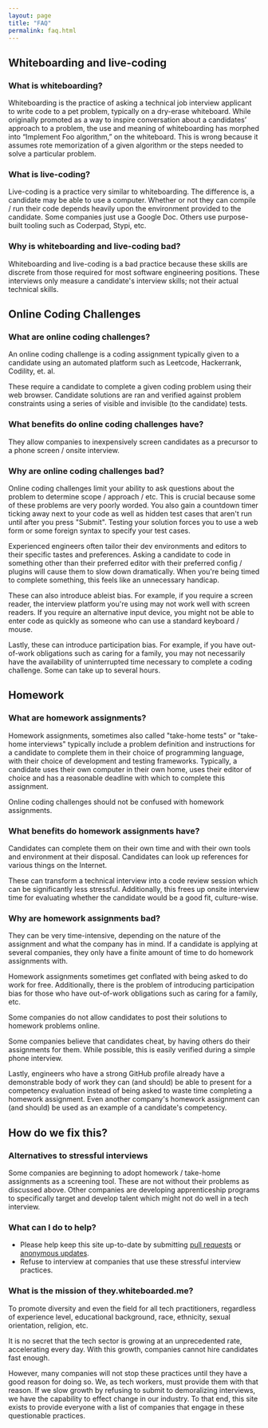 ```yaml
---
layout: page
title: "FAQ"
permalink: faq.html
---
```


## Whiteboarding and live-coding
### What is whiteboarding?
Whiteboarding is the practice of asking a technical job interview applicant to
write code to a pet problem, typically on a dry-erase whiteboard. While
originally promoted as a way to inspire conversation about a candidates’
approach to a problem, the use and meaning of whiteboarding has morphed into
“Implement Foo algorithm,” on the whiteboard. This is wrong because it assumes
rote memorization of a given algorithm or the steps needed to solve a particular
problem.

### What is live-coding?
Live-coding is a practice very similar to whiteboarding. The difference is,
a candidate may be able to use a computer. Whether or not they can compile / run
their code depends heavily upon the environment provided to the candidate. Some
companies just use a Google Doc. Others use purpose-built tooling such as
Coderpad, Stypi, etc.

### Why is whiteboarding and live-coding bad?
Whiteboarding and live-coding is a bad practice because these skills are
discrete from those required for most software engineering positions. These
interviews only measure a candidate's interview skills; not their actual
technical skills.


## Online Coding Challenges
### What are online coding challenges?
An online coding challenge is a coding assignment typically given to a candidate
using an automated platform such as Leetcode, Hackerrank, Codility, et. al.

These require a candidate to complete a given coding problem using their web
browser. Candidate solutions are ran and verified against problem constraints
using a series of visible and invisible (to the candidate) tests.

### What benefits do online coding challenges have?
They allow companies to inexpensively screen candidates as a precursor to
a phone screen / onsite interview.

### Why are online coding challenges bad?
Online coding challenges limit your ability to ask questions about the problem
to determine scope / approach / etc. This is crucial because some of these
problems are very poorly worded. You also gain a countdown timer ticking away
next to your code as well as hidden test cases that aren't run until after you
press "Submit". Testing your solution forces you to use a web form or some
foreign syntax to specify your test cases.

Experienced engineers often tailor their dev environments and editors to their
specific tastes and preferences. Asking a candidate to code in something other
than their preferred editor with their preferred config / plugins will cause
them to slow down dramatically. When you're being timed to complete something,
this feels like an unnecessary handicap.

These can also introduce ableist bias. For example, if you require a screen
reader, the interview platform you're using may not work well with screen
readers. If you require an alternative input device, you might not be able to
enter code as quickly as someone who can use a standard keyboard / mouse.

Lastly, these can introduce participation bias. For example, if you have
out-of-work obligations such as caring for a family, you may not necessarily
have the availability of uninterrupted time necessary to complete a coding
challenge. Some can take up to several hours.

## Homework
### What are homework assignments?
Homework assignments, sometimes also called "take-home tests" or "take-home
interviews" typically include a problem definition and instructions for
a candidate to complete them in their choice of programming language, with their
choice of development and testing frameworks. Typically, a candidate uses their
own computer in their own home, uses their editor of choice and has a reasonable
deadline with which to complete this assignment.

Online coding challenges should not be confused with homework assignments.

### What benefits do homework assignments have?
Candidates can complete them on their own time and with their own tools and
environment at their disposal. Candidates can look up references for various
things on the Internet.

These can transform a technical interview into a code review session which can
be significantly less stressful. Additionally, this frees up onsite interview
time for evaluating whether the candidate would be a good fit, culture-wise.

### Why are homework assignments bad?
They can be very time-intensive, depending on the nature of the assignment and
what the company has in mind. If a candidate is applying at several companies,
they only have a finite amount of time to do homework assignments with.

Homework assignments sometimes get conflated with being asked to do work for
free. Additionally, there is the problem of introducing participation bias for
those who have out-of-work obligations such as caring for a family, etc.

Some companies do not allow candidates to post their solutions to homework
problems online.

Some companies believe that candidates cheat, by having others do their
assignments for them. While possible, this is easily verified during a simple
phone interview.

Lastly, engineers who have a strong GitHub profile already have a demonstrable
body of work they can (and should) be able to present for a competency
evaluation instead of being asked to waste time completing a homework
assignment. Even another company's homework assignment can (and should) be used
as an example of a candidate's competency.

## How do we fix this?

### Alternatives to stressful interviews
Some companies are beginning to adopt homework / take-home assignments as
a screening tool. These are not without their problems as discussed above. Other
companies are developing apprenticeship programs to specifically target and
develop talent which might not do well in a tech interview.

### What can I do to help?
- Please help keep this site up-to-date by submitting [pull
  requests](http://github.com/cheesesashimi/theywhiteboardedme) or [anonymous
  updates](https://goo.gl/forms/Usy158YeCBA99wT53).
- Refuse to interview at companies that use these stressful interview
  practices.

### What is the mission of they.whiteboarded.me?
To promote diversity and even the field for all tech practitioners, regardless
of experience level, educational background, race, ethnicity, sexual
orientation, religion, etc.

It is no secret that the tech sector is growing at an unprecedented rate,
accelerating every day. With this growth, companies cannot hire candidates fast
enough.

However, many companies will not stop these practices until they have a good
reason for doing so. We, as tech workers, must provide them with that reason. If
we slow growth by refusing to submit to demoralizing interviews, we have the
capability to effect change in our industry. To that end, this site exists to
provide everyone with a list of companies that engage in these questionable
practices.
